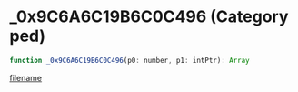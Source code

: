 # _0x9C6A6C19B6C0C496 (Category ped)

```js
function _0x9C6A6C19B6C0C496(p0: number, p1: intPtr): Array
```

[filename](_0x9C6A6C19B6C0C496_m.md ':include')